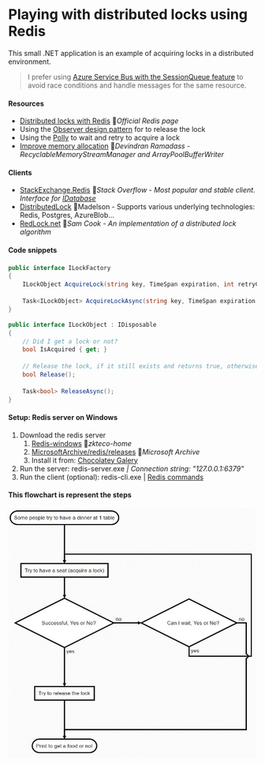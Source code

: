 # Playing with distributed locks using Redis

This small .NET application is an example of acquiring locks in a distributed environment.

> I prefer using [Azure Service Bus with the SessionQueue feature](https://github.com/19balazs86/AzureServiceBus) to avoid race conditions and handle messages for the same resource.

#### Resources

- [Distributed locks with Redis](https://redis.io/topics/distlock) 📓*Official Redis page* 
- Using the [Observer design pattern](https://docs.microsoft.com/en-us/dotnet/standard/events/observer-design-pattern) for to release the lock
- Using the [Polly](https://www.pollydocs.org) to wait and retry to acquire a lock
- [Improve memory allocation](https://hashnode.devindran.com/how-to-improve-memory-allocation-when-using-stackexchangeredis) 📓*Devindran Ramadass - RecyclableMemoryStreamManager and ArrayPoolBufferWriter*

#### Clients

- [StackExchange.Redis](https://github.com/StackExchange/StackExchange.Redis) 👤*Stack Overflow - Most popular and stable client. Interface for [IDatabase](https://github.com/StackExchange/StackExchange.Redis/blob/master/src/StackExchange.Redis/Interfaces/IDatabase.cs)*
- [DistributedLock](https://github.com/madelson/DistributedLock) 👤Madelson - Supports various underlying technologies: Redis, Postgres, AzureBlob...
- [RedLock.net](https://github.com/samcook/RedLock.net) 👤*Sam Cook - An implementation of a distributed lock algorithm*

#### Code snippets
```csharp
public interface ILockFactory
{
    ILockObject AcquireLock(string key, TimeSpan expiration, int retryCount = 0, TimeSpan sleepDuration = default);
    
    Task<ILockObject> AcquireLockAsync(string key, TimeSpan expiration, int retryCount = 0, TimeSpan sleepDuration = default, CancellationToken cancelToken = default);
}
```

```csharp
public interface ILockObject : IDisposable
{
    // Did I get a lock or not?
    bool IsAcquired { get; }

    // Release the lock, if it still exists and returns true, otherwise false.
    bool Release();

    Task<bool> ReleaseAsync();
}
```

#### Setup: Redis server on Windows

1. Download the redis server
   1. [Redis-windows](https://github.com/zkteco-home/redis-windows) 👤*zkteco-home*
   2. [MicrosoftArchive/redis/releases](https://github.com/MicrosoftArchive/redis/releases) 👤*Microsoft Archive*
   3. Install it from: [Chocolatey Galery](https://community.chocolatey.org/packages/redis)
2. Run the server: redis-server.exe *| Connection string: "127.0.0.1:6379"*
3. Run the client (optional): redis-cli.exe | [Redis commands](https://redis.io/commands)

#### This flowchart is represent the steps

![Flowchart](Flowchart.JPG)
